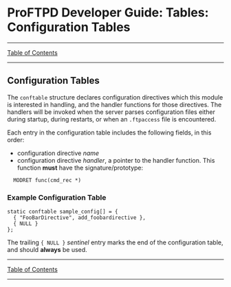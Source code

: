 # ProFTPD Developer Guide: Tables: Configuration Tables

---

[Table of Contents](../toc.md)

---

## Configuration Tables

The `conftable` structure declares configuration directives which this module
is interested in handling, and the handler functions for those directives.
The handlers will be invoked when the server parses configuration files either
during startup, during restarts, or when an `.ftpaccess` file is encountered.

Each entry in the configuration table includes the following fields, in this
order:

* configuration directive _name_
* configuration directive _handler_, a pointer to the handler function.  This
  function **must** have the signature/prototype:

```
  MODRET func(cmd_rec *)
```

### Example Configuration Table

```
static conftable sample_config[] = {
  { "FooBarDirective", add_foobardirective },
  { NULL }
};
```

The trailing `{ NULL }` _sentinel_ entry marks the end of the configuration
table, and should **always** be used.

---

[Table of Contents](../toc.md)

---
